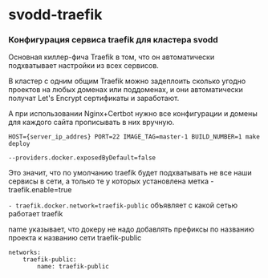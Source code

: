 # svodd-traefik

### Конфигурация сервиса traefik для кластера svodd

Основная киллер-фича Traefik в том, что он автоматически подхватывает настройки из всех сервисов.

В кластер с одним общим Traefik можно задеплоить сколько угодно проектов на любых доменах или поддоменах, и они автоматически получат Let's Encrypt сертификаты и заработают.

А при использовании Nginx+Certbot нужно все конфигурации и домены для каждого сайта прописывать в них вручную.

```
HOST={server_ip_addres} PORT=22 IMAGE_TAG=master-1 BUILD_NUMBER=1 make deploy
```

`--providers.docker.exposedByDefault=false`

Это значит, что по умолчанию traefik будет подхватывать не все наши сервисы в сети, а только те у которых установлена метка - traefik.enable=true

`- traefik.docker.network=traefik-public`
объявляет с какой сетью работает traefik

name указывает, что докеру не надо добавлять префиксы по названию проекта к названию сети traefik-public 
```
networks:
    traefik-public:
        name: traefik-public
```

